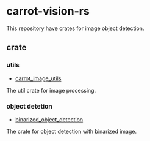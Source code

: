 # carrot-vision-rs

This repository have crates for image object detection.

## crate
### utils

- [carrot_image_utils](carrot_image_utils)

The util crate for image processing.

### object detetion

- [binarized_object_detection](binarized_object_detection)

The crate for object detection with binarized image.


